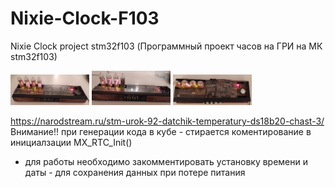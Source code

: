 # Nixie-Clock-F103
Nixie Clock project stm32f103
(Программный проект часов на ГРИ на МК stm32f103)

<img src="https://github.com/sergey12malyshev/Nixie-Clock-F103//raw/master/pictures/1670937612205.jpg" width=25% height=25%> 
<img src="https://github.com/sergey12malyshev/Nixie-Clock-F103//raw/master/pictures/1670937612194.jpg" width=25% height=25%> 
<img src="https://github.com/sergey12malyshev/Nixie-Clock-F103//raw/master/pictures/1670937612155.jpg" width=25% height=25%> 

https://narodstream.ru/stm-urok-92-datchik-temperatury-ds18b20-chast-3/
Внимание!! при генерации кода в кубе - стирается коментирование в инициалзации  MX_RTC_Init() 
- для работы необходимо закомментировать установку времени и даты - для сохранения данных при потере питания
